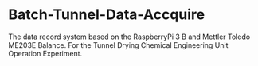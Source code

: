 # Batch-Tunnel-Data-Accquire
The data record system based on the RaspberryPi 3 B and Mettler Toledo ME203E Balance.  For the Tunnel Drying Chemical Engineering Unit Operation Experiment.
